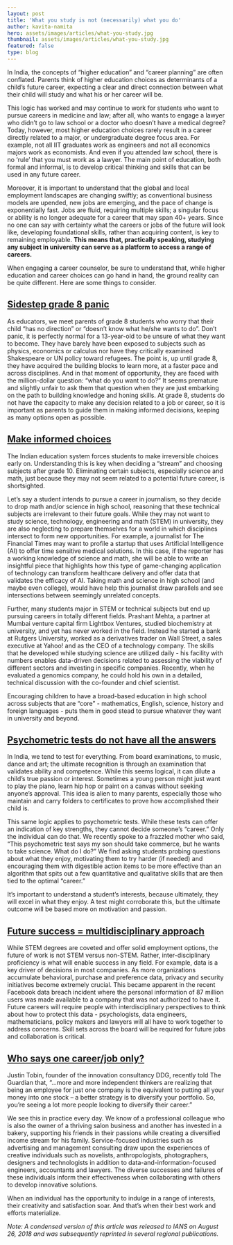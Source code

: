 ```yaml
---
layout: post
title: 'What you study is not (necessarily) what you do'
author: kavita-namita
hero: assets/images/articles/what-you-study.jpg
thumbnail: assets/images/articles/what-you-study.jpg
featured: false
type: blog
---
```


In India, the concepts of “higher education” and “career planning” are often conflated. Parents think of higher education choices as determinants of a child’s future career, expecting a clear and direct connection between what their child will study and what his or her career will be.

This logic has worked and may continue to work for students who want to pursue careers in medicine and law; after all, who wants to engage a lawyer who didn’t go to law school or a doctor who doesn’t have a medical degree? Today, however, most higher education choices rarely result in a career directly related to a major, or undergraduate degree focus area. For example, not all IIT graduates work as engineers and not all economics majors work as economists. And even if you attended law school, there is no ‘rule’ that you must work as a lawyer. The main point of education, both formal and informal, is to develop critical thinking and skills that can be used in any future career.

Moreover, it is important to understand that the global and local employment landscapes are changing swiftly; as conventional business models are upended, new jobs are emerging, and the pace of change is exponentially fast. Jobs are fluid, requiring multiple skills; a singular focus or ability is no longer adequate for a career that may span 40+ years. Since no one can say with certainty what the careers or jobs of the future will look like, developing foundational skills, rather than acquiring content, is key to remaining employable. <b>This means that, practically speaking, studying any subject in university can serve as a platform to access a range of careers.</b>

When engaging a career counselor, be sure to understand that, while higher education and career choices can go hand in hand, the ground reality can be quite different. Here are some things to consider.

## <u>Sidestep grade 8 panic</u>

As educators, we meet parents of grade 8 students who worry that their child “has no direction” or “doesn’t know what he/she wants to do”. Don’t panic, it is perfectly normal for a 13-year-old to be unsure of what they want to become. They have barely have been exposed to subjects such as physics, economics or calculus nor have they critically examined Shakespeare or UN policy toward refugees. The point is, up until grade 8, they have acquired the building blocks to learn more, at a faster pace and across disciplines. And in that moment of opportunity, they are faced with the million-dollar question: “what do you want to do?” It seems premature and slightly unfair to ask them that question when they are just embarking on the path to building knowledge and honing skills. At grade 8, students do not have the capacity to make any decision related to a job or career, so it is important as parents to guide them in making informed decisions, keeping as many options open as possible.

## <u>Make informed choices</u>

The Indian education system forces students to make irreversible choices early on. Understanding this is key when deciding a “stream” and choosing subjects after grade 10. Eliminating certain subjects, especially science and math, just because they may not seem related to a potential future career, is shortsighted.

Let’s say a student intends to pursue a career in journalism, so they decide to drop math and/or science in high school, reasoning that these technical subjects are irrelevant to their future goals. While they may not want to study science, technology, engineering and math (STEM) in university, they are also neglecting to prepare themselves for a world in which disciplines intersect to form new opportunities. For example, a journalist for The Financial Times may want to profile a startup that uses Artificial Intelligence (AI) to offer time sensitive medical solutions. In this case, if the reporter has a working knowledge of science and math, she will be able to write an insightful piece that highlights how this type of game-changing application of technology can transform healthcare delivery and offer data that validates the efficacy of AI. Taking math and science in high school (and maybe even college), would have help this journalist draw parallels and see intersections between seemingly unrelated concepts.

Further, many students major in STEM or technical subjects but end up pursuing careers in totally different fields. Prashant Mehta, a partner at Mumbai venture capital firm Lightbox Ventures, studied biochemistry at university, and yet has never worked in the field. Instead he started a bank at Rutgers University, worked as a derivatives trader on Wall Street, a sales executive at Yahoo! and as the CEO of a technology company. The skills that he developed while studying science are utilized daily - his facility with numbers enables data-driven decisions related to assessing the viability of different sectors and investing in specific companies. Recently, when he evaluated a genomics company, he could hold his own in a detailed, technical discussion with the co-founder and chief scientist.

Encouraging children to have a broad-based education in high school across subjects that are “core” - mathematics, English, science, history and foreign languages - puts them in good stead to pursue whatever they want in university and beyond.

## <u> Psychometric tests do not have all the answers</u>

In India, we tend to test for everything. From board examinations, to music, dance and art; the ultimate recognition is through an examination that validates ability and competence. While this seems logical, it can dilute a child’s true passion or interest. Sometimes a young person might just want to play the piano, learn hip hop or paint on a canvas without seeking anyone’s approval. This idea is alien to many parents, especially those who maintain and carry folders to certificates to prove how accomplished their child is.

This same logic applies to psychometric tests. While these tests can offer an indication of key strengths, they cannot decide someone’s “career.” Only the individual can do that. We recently spoke to a frazzled mother who said, “This psychometric test says my son should take commerce, but he wants to take science. What do I do?” We find asking students probing questions about what they enjoy, motivating them to try harder (if needed) and encouraging them with digestible action items to be more effective than an algorithm that spits out a few quantitative and qualitative skills that are then tied to the optimal “career.”

It’s important to understand a student’s interests, because ultimately, they will excel in what they enjoy. A test might corroborate this, but the ultimate outcome will be based more on motivation and passion.

## <u>Future success = multidisciplinary approach</u>

While STEM degrees are coveted and offer solid employment options, the future of work is not STEM versus non-STEM. Rather, inter-disciplinary proficiency is what will enable success in any field. For example, data is a key driver of decisions in most companies. As more organizations accumulate behavioral, purchase and preference data, privacy and security initiatives become extremely crucial. This became apparent in the recent Facebook data breach incident where the personal information of 87 million users was made available to a company that was not authorized to have it. Future careers will require people with interdisciplinary perspectives to think about how to protect this data - psychologists, data engineers, mathematicians, policy makers and lawyers will all have to work together to address concerns. Skill sets across the board will be required for future jobs and collaboration is critical.

## <u>Who says one career/job only?</u>

Justin Tobin, founder of the innovation consultancy DDG, recently told The Guardian that, “…more and more independent thinkers are realizing that being an employee for just one company is the equivalent to putting all your money into one stock – a better strategy is to diversify your portfolio. So, you’re seeing a lot more people looking to diversify their career.”

We see this in practice every day. We know of a professional colleague who is also the owner of a thriving salon business and another has invested in a bakery, supporting his friends in their passions while creating a diversified income stream for his family. Service-focused industries such as advertising and management consulting draw upon the experiences of creative individuals such as novelists, anthropologists, photographers, designers and technologists in addition to data-and-information-focused engineers, accountants and lawyers. The diverse successes and failures of these individuals inform their effectiveness when collaborating with others to develop innovative solutions.

When an individual has the opportunity to indulge in a range of interests, their creativity and satisfaction soar. And that’s when their best work and efforts materialize.

<i>Note: A condensed version of this article was released to IANS on August 26, 2018 and was subsequently reprinted in several regional publications.</i>
